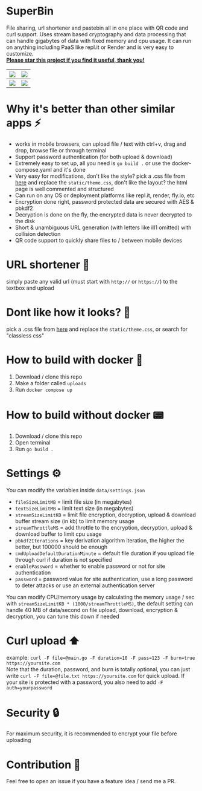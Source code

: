 # SuperBin
File sharing, url shortener and pastebin all in one place with QR code and curl support. Uses stream based cryptography and data processing that can handle gigabytes of data with fixed memory and cpu usage. It can run on anything including PaaS like repl.it or Render and is very easy to customize.  
<ins>**Please star this project if you find it useful, thank you!**</ins>

| ![](https://github.com/user-attachments/assets/d75999e5-736a-4ef4-80e8-c9a77079ed45) | ![](https://github.com/user-attachments/assets/80bab1ca-0685-4939-a999-8392d7c1bc8b) |
|--------------------------------|--------------------------------|
| ![](https://github.com/user-attachments/assets/34997223-8a08-4707-8490-9c9941f59141) | ![](https://github.com/user-attachments/assets/a54146fb-9c5f-46f2-a79b-c338e9272b53) |


# Why it's better than other similar apps :zap:
- works in mobile browsers, can upload file / text with ctrl+v, drag and drop, browse file or through terminal
- Support password authentication (for both upload & download)
- Extremely easy to set up, all you need is `go build .` or use the docker-compose.yaml and it's done
- Very easy for modifications, don't like the style? pick a .css file from [here](https://github.com/dbohdan/classless-css) and replace the `static/theme.css`, don't like the layout? the html page is well commented and structured
- Can run on any OS or deployment platforms like repl.it, render, fly.io, etc
- Encryption done right, password protected data are secured with AES & pbkdf2
- Decryption is done on the fly, the encrypted data is never decrypted to the disk
- Short & unambiguous URL generation (with letters like ilI1 omitted) with collision detection
- QR code support to quickly share files to / between mobile devices

# URL shortener 🔗
simply paste any valid url (must start with `http://` or `https://`) to the textbox and upload

# Dont like how it looks? 🎨
pick a .css file from [here](https://github.com/dbohdan/classless-css) and replace the `static/theme.css`, or search for "classless css"

# How to build with docker :whale2:
1. Download / clone this repo
2. Make a folder called `uploads`
3. Run `docker compose up`
   
# How to build without docker 📟
1. Download / clone this repo
2. Open terminal
3. Run `go build .`

# Settings ⚙️
You can modify the variables inside `data/settings.json`
- `fileSizeLimitMB` = limit file size (in megabytes)
- `textSizeLimitMB` = limit text size (in megabytes)
- `streamSizeLimitKB` = limit file encryption, decryption, upload & download buffer stream size (in kb) to limit memory usage
- `streamThrottleMS` = add throttle to the encryption, decryption, upload & download buffer to limit cpu usage
- `pbkdf2Iterations` = key derivation algorithm iteration, the higher the better, but 100000 should be enough
- `cmdUploadDefaultDurationMinute` = default file duration if you upload file through curl if duration is not specified
- `enablePassword` = whether to enable password or not for site authentication
- `password` = password value for site authentication, use a long password to deter attacks or use an external authentication server 

You can modify CPU/memory usage by calculating the memory usage / sec with `streamSizeLimitKB * (1000/streamThrottleMS)`, the default setting can handle 40 MB of data/second on file upload, download, encryption & decryption, you can tune this down if needed

# Curl upload ⬆️
example: `curl -F file=@main.go -F duration=10 -F pass=123 -F burn=true https://yoursite.com`  
Note that the duration, password, and burn is totally optional, you can just write `curl -F file=@file.txt https://yoursite.com` for quick upload. If your site is protected with a password, you also need to add `-F auth=yourpassword`

# Security 🔒
For maximum security, it is recommended to encrypt your file before uploading

# Contribution 🤝
Feel free to open an issue if you have a feature idea / send me a PR.
